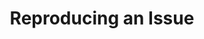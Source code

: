 ---
title: Reproducing an Issue
description: This page describes reproducing an issue in the Scala 3 compiler.
redirect_to: https://dotty.epfl.ch/docs/contributing/workflow/reproduce.html
---